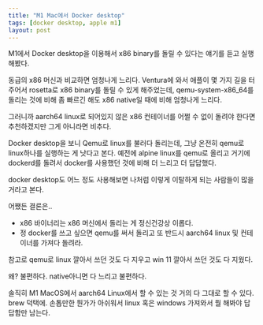 ```yaml
---
title: "M1 Mac에서 Docker desktop"
tags: [docker desktop, apple m1]
layout: post
---
```


M1에서 Docker desktop을 이용해서 x86 binary를 돌릴 수 있다는 얘기를 듣고 실행해봤다.

동급의 x86 머신과 비교하면 엄청나게 느리다. Ventura에 와서 애플이 몇 가지 길을 터주어서 rosetta로 x86 binary를 돌릴 수 있게 해주었는데, qemu-system-x86_64를 돌리는 것에 비해 좀 빠르긴 해도 x86 native일 때에 비해 엄청나게 느리다.

그러니까 aarch64 linux로 되어있지 않은 x86 컨테이너를 어쩔 수 없이 돌려야 한다면 추천하겠지만 그게 아니라면 비추다.

Docker desktop을 보니 Qemu로 linux를 불러다 돌리는데, 그냥 온전히 qemu로 linux하나를 실행하는 게 낫다고 본다. 예전에 alpine linux를 qemu로 올리고 거기에 dockerd를 돌려서 docker를 사용했던 것에 비해 더 느리고 더 답답했다.

docker desktop도 어느 정도 사용해보면 나처럼 이렇게 이탈하게 되는 사람들이 많을 거라고 본다. 

어쨌든 결론은..

- x86 바이너리는 x86 머신에서 돌리는 게 정신건강상 이롭다.
- 정 docker를 쓰고 싶으면 qemu를 써서 돌리고 또 반드시 aarch64 linux 및 컨테이너를 가져다 돌려라.

참고로 qemu로 linux 깔아서 쓰던 것도 다 지우고 win 11 깔아서 쓰던 것도 다 지웠다.

왜? 불편하다. native아니면 다 느리고 불편하다.

솔직히 M1 MacOS에서 aarch64 Linux에서 할 수 있는 것 거의 다 그대로 할 수 있다. brew 덕택에. 손톱만한 뭔가가 아쉬워서 linux 혹은 windows 가져와서 뭘 해봐야 답답함만 남는다.

